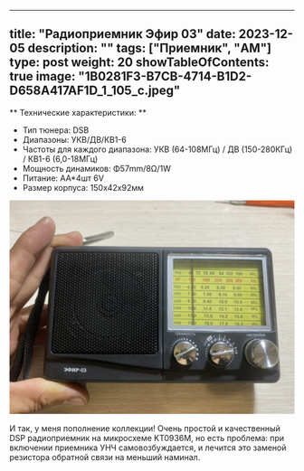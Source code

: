 ---
title: "Радиоприемник Эфир 03"
date: 2023-12-05
description: ""
tags: ["Приемник", "AM"]
type: post
weight: 20
showTableOfContents: true
image: "1B0281F3-B7CB-4714-B1D2-D658A417AF1D_1_105_c.jpeg"
--
** Технические характеристики: **
- Тип тюнера: DSB
- Диапазоны: УКВ/ДВ/КВ1-6
- Частоты для каждого диапазона: УКВ (64-108МГц) / ДВ (150-280КГц) / КВ1-6 (6,0-18МГц)
- Мощность динамиков: Φ57mm/8Ω/1W
- Питание: АА*4шт 6V
- Размер корпуса: 150х42х92мм

![HAMRS](1B0281F3-B7CB-4714-B1D2-D658A417AF1D_1_105_c.jpeg)

И так, у меня пополнение коллекции!
Очень простой и качественный DSP радиоприемник на микросхеме KT0936M, но есть проблема: при включении приемника УНЧ самовозбуждается, и лечится это заменой резистора обратной связи на меньший наминал.
